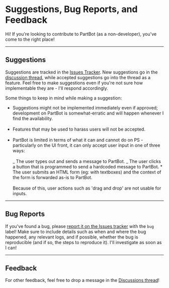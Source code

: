 # Suggestions, Bug Reports, and Feedback

Hi! If you're looking to contribute to PartBot (as a non-developer), you've come to the right place!

---

## Suggestions

Suggestions are tracked in the [Issues Tracker](https://github.com/PartMan7/PartBotter/issues). New suggestions go in the [discussion thread](https://github.com/PartMan7/PartBotter/discussions/categories/ideas),
while accepted suggestions go into the thread as a feature. Feel free to make suggestions even if you're not sure how
implementable they are - I'll respond accordingly.

Some things to keep in mind while making a suggestion:

- Suggestions might not be implemented immediately even if approved; development on PartBot is somewhat-erratic and
  will happen whenever I find the availability.
  <br/><br/>
- Features that may be used to harass users will not be accepted.
  <br/><br/>
- PartBot is limited in terms of what it can and cannot do on PS - particularly on the UI front, it can only accept
  user input in one of three ways:
  <br/><br/>
  _ The user types out and sends a message to PartBot.
  _ The user clicks a button that is programmed to send a hardcoded message to PartBot. \* The user submits an HTML form (eg: with textboxes) and the context of the form is forwarded as-is to PartBot.<br><br/>
  Because of this, user actions such as 'drag and drop' are not usable for inputs.

---

## Bug Reports

If you've found a bug, please [report it on the Issues tracker](https://github.com/PartMan7/PartBotter/issues/new?labels=bug) with the
`bug` label! Make sure to include details such as when and where the bug happened, any relevant logs, and if possible,
whether the bug is reproducible (and if so, the steps to reproduce it). I'll investigate as soon as I can!

---

## Feedback

For other feedback, feel free to drop a message in the [Discussions thread](https://github.com/PartMan7/PartBotter/discussions/new?category=general)!
